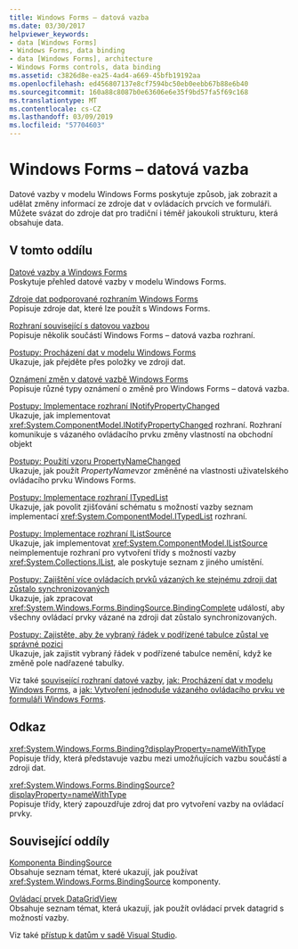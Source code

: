 ```yaml
---
title: Windows Forms – datová vazba
ms.date: 03/30/2017
helpviewer_keywords:
- data [Windows Forms]
- Windows Forms, data binding
- data [Windows Forms], architecture
- Windows Forms controls, data binding
ms.assetid: c3826d8e-ea25-4ad4-a669-45bfb19192aa
ms.openlocfilehash: ed456807137e8cf7594bc50eb0eebb67b88e6b40
ms.sourcegitcommit: 160a88c8087b0e63606e6e35f9bd57fa5f69c168
ms.translationtype: MT
ms.contentlocale: cs-CZ
ms.lasthandoff: 03/09/2019
ms.locfileid: "57704603"
---
```

# <a name="windows-forms-data-binding"></a>Windows Forms – datová vazba
Datové vazby v modelu Windows Forms poskytuje způsob, jak zobrazit a udělat změny informací ze zdroje dat v ovládacích prvcích ve formuláři. Můžete svázat do zdroje dat pro tradiční i téměř jakoukoli strukturu, která obsahuje data.  
  
## <a name="in-this-section"></a>V tomto oddílu  
 [Datové vazby a Windows Forms](data-binding-and-windows-forms.md)  
 Poskytuje přehled datové vazby v modelu Windows Forms.  
  
 [Zdroje dat podporované rozhraním Windows Forms](data-sources-supported-by-windows-forms.md)  
 Popisuje zdroje dat, které lze použít s Windows Forms.  
  
 [Rozhraní související s datovou vazbou](interfaces-related-to-data-binding.md)  
 Popisuje několik součástí Windows Forms – datová vazba rozhraní.  
  
 [Postupy: Procházení dat v modelu Windows Forms](how-to-navigate-data-in-windows-forms.md)  
 Ukazuje, jak přejděte přes položky ve zdroji dat.  
  
 [Oznámení změn v datové vazbě Windows Forms](change-notification-in-windows-forms-data-binding.md)  
 Popisuje různé typy oznámení o změně pro Windows Forms – datová vazba.  
  
 [Postupy: Implementace rozhraní INotifyPropertyChanged](how-to-implement-the-inotifypropertychanged-interface.md)  
 Ukazuje, jak implementovat <xref:System.ComponentModel.INotifyPropertyChanged> rozhraní. Rozhraní komunikuje s vázaného ovládacího prvku změny vlastností na obchodní objekt  
  
 [Postupy: Použití vzoru PropertyNameChanged](how-to-apply-the-propertynamechanged-pattern.md)  
 Ukazuje, jak použít *PropertyName*vzor změněné na vlastnosti uživatelského ovládacího prvku Windows Forms.  
  
 [Postupy: Implementace rozhraní ITypedList](how-to-implement-the-itypedlist-interface.md)  
 Ukazuje, jak povolit zjišťování schématu s možností vazby seznam implementací <xref:System.ComponentModel.ITypedList> rozhraní.  
  
 [Postupy: Implementace rozhraní IListSource](how-to-implement-the-ilistsource-interface.md)  
 Ukazuje, jak implementovat <xref:System.ComponentModel.IListSource> neimplementuje rozhraní pro vytvoření třídy s možností vazby <xref:System.Collections.IList>, ale poskytuje seznam z jiného umístění.  
  
 [Postupy: Zajištění více ovládacích prvků vázaných ke stejnému zdroji dat zůstalo synchronizovaných](multiple-controls-bound-to-data-source-synchronized.md)  
 Ukazuje, jak zpracovat <xref:System.Windows.Forms.BindingSource.BindingComplete> událostí, aby všechny ovládací prvky vázané na zdroji dat zůstalo synchronizovaných.  
  
 [Postupy: Zajistěte, aby že vybraný řádek v podřízené tabulce zůstal ve správné pozici](ensure-the-selected-row-in-a-child-table-correct.md)  
 Ukazuje, jak zajistit vybraný řádek v podřízené tabulce nemění, když ke změně pole nadřazené tabulky.  
  
 Viz také [související rozhraní datové vazby](interfaces-related-to-data-binding.md), [jak: Procházení dat v modelu Windows Forms](how-to-navigate-data-in-windows-forms.md), a [jak: Vytvoření jednoduše vázaného ovládacího prvku ve formuláři Windows Forms](how-to-create-a-simple-bound-control-on-a-windows-form.md).  
  
## <a name="reference"></a>Odkaz  
 <xref:System.Windows.Forms.Binding?displayProperty=nameWithType>  
 Popisuje třídy, která představuje vazbu mezi umožňujících vazbu součástí a zdroji dat.  
  
 <xref:System.Windows.Forms.BindingSource?displayProperty=nameWithType>  
 Popisuje třídy, který zapouzdřuje zdroj dat pro vytvoření vazby na ovládací prvky.  
  
## <a name="related-sections"></a>Související oddíly  
 [Komponenta BindingSource](./controls/bindingsource-component.md)  
 Obsahuje seznam témat, které ukazují, jak používat <xref:System.Windows.Forms.BindingSource> komponenty.  
  
 [Ovládací prvek DataGridView](./controls/datagridview-control-windows-forms.md)  
 Obsahuje seznam témat, která ukazují, jak použít ovládací prvek datagrid s možností vazby.  
  
 Viz také [přístup k datům v sadě Visual Studio](/visualstudio/data-tools/accessing-data-in-visual-studio).
